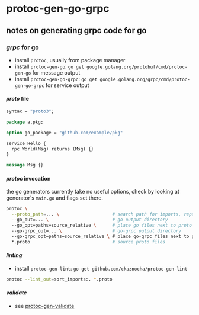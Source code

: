 # protoc-gen-go-grpc

## notes on generating grpc code for go

### _grpc_ for go

- install `protoc`, usually from package manager
- install `protoc-gen-go`: `go get google.golang.org/protobuf/cmd/protoc-gen-go`
  for message output
- install `protoc-gen-go-grpc`: `go get google.golang.org/grpc/cmd/protoc-gen-go-grpc`
  for service output

#### _proto_ file

```proto
syntax = "proto3";

package a.pkg;

option go_package = "github.com/example/pkg"

service Hello {
  rpc World(Msg) returns (Msg) {}
}

message Msg {}
```

#### _protoc_ invocation

the go generators currently take no useful options,
check by looking at generator's `main.go` and flags set there.

```sh
protoc \
  --proto_path=... \                    # search path for imports, repeatable
  --go_out=... \                        # go output directory
  --go_opt=paths=source_relative \      # place go files next to proto defs
  --go-grpc_out=... \                   # go-grpc output directory
  --go-grpc_opt=paths=source_relative \ # place go-grpc files next to proto defs
  *.proto                               # source proto files
```

#### _linting_

- install `protoc-gen-lint`: `go get github.com/ckaznocha/protoc-gen-lint`

```sh
protoc --lint_out=sort_imports:. *.proto
```

#### _validate_

- see [protoc-gen-validate](https://github.com/envoyproxy/protoc-gen-validate)
